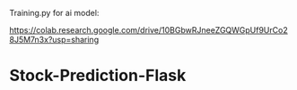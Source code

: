 Training.py for ai model:

https://colab.research.google.com/drive/10BGbwRJneeZGQWGpUf9UrCo28J5M7n3x?usp=sharing
 # Stock-Prediction-Flask
